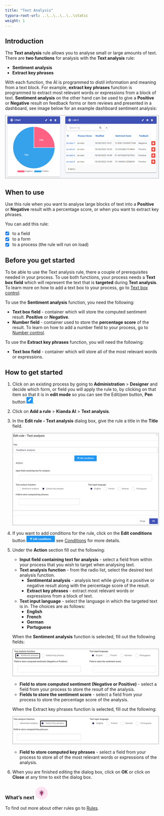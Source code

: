 ```yaml
---
title: "Text Analysis"
typora-root-url: ..\..\..\..\..\static
weight: 1
---
```


## Introduction

The **Text analysis** rule allows you to analyse small or large amounts of text. There are **two functions** for analysis with the **Text analysis** rule:

- **Sentiment analysis**
- **Extract key phrases**

With each function, the AI is programmed to distil information and meaning from a text block. For example, **extract key phrases** function is programmed to extract most relevant words or expressions from a block of text. **Sentiment analysis** on the other hand can be used to give a **Positive** or **Negative** result on feedback forms or item reviews and presented in a dashboard, see image below for an example dashboard sentiment analysis:

![sentiment dashboard displaying score and feedback.](/images/ai-rule-dashboard.jpg)

## When to use

Use this rule when you want to analyse large blocks of text into a **Positive** or **Negative** result with a percentage score, or when you want to extract key phrases. 

You can add this rule:

- [x] to a field
- [x] to a form 
- [x] to a process (the rule will run on load)

## Before you get started

To be able to use the Text analysis rule, there a couple of prerequisites needed in your process. To use both functions, your process needs a **Text box field** which will represent the text that is **targeted** during **Text analysis**. To learn more on how to add a text box to your process, go to [Text box control](/platform/controls/input/textbox/).

To use the **Sentiment analysis** function, you need the following:

- **Text box field** - container which will store the computed sentiment result. **Positive** or **Negative**.
- **Number field** - container used to store the **percentage score** of the result. To learn on how to add a number field to your process, go to [Number control](/platform/controls/input/number/).

To use the **Extract key phrases** function, you will need the following:

- **Text box field** - container which will store all of the most relevant words or expressions.

## How to get started

1. Click on an existing process by going to **Administration** > **Designer** and decide which form, or field you will apply the rule to, by clicking on that item so that it is in **edit mode** so you can see the Edit/pen button, **Pen** button ![Pen button](/images/penicon.png).

2. Click on **Add a rule** > **Kianda AI** > **Text analysis**.

3. In the **Edit rule - Text analysis** dialog box, give the rule a title in the **Title** field.

   ![Text analysis edit rule dialog box](/images/text-analysis-edit-rule.jpg)

4. If you want to add conditions for the rule, click on the **Edit conditions** button ![Edit conditions button](/images/editconditions.png) see [Conditions](/platform/rules/general/add-conditions/) for more details.

5. Under the **Action** section fill out the following:

   - **Input field containing text for analysis** - select a field from within your process that you wish to target when analysing text.
   - **Text analysis function** - from the radio list, select the desired text analysis function.
     - **Sentimental analysis** - analysis text while giving it a positive or negative result along with the percentage score of the result.
     - **Extract key phrases** - extract most relevant words or expressions from a block of text.
   - **Text input language** - select the language in which the targeted text is in. The choices are as follows:
     - **English**
     - **French**
     - **German**
     - **Portuguese**

   When the **Sentiment analysis** function is selected, fill out the following fields:

   ![Sentiment function options](/images/text-analysis-sentiment.jpg)

   - **Field to store computed sentiment (Negative or Positive)** - select a field from your process to store the result of the analysis.
   - **Fields to store the sentiment score** - select a field from your process to store the percentage score of the analysis.

   When the Extract key phrases function is selected, fill out the following:

   ![Extract key phrases function options](/images/text-analysis-phrases.jpg)

   - **Field to store computed key phrases** - select a field from your process to store all of the most relevant words or expressions of the analysis.

6. When you are finished editing the dialog box, click on **OK** or click on **Close** at any time to exit the dialog box.

### What’s next ![Idea icon](/images/18.png)

To find out more about other rules go to [Rules](/platform/rules/).
